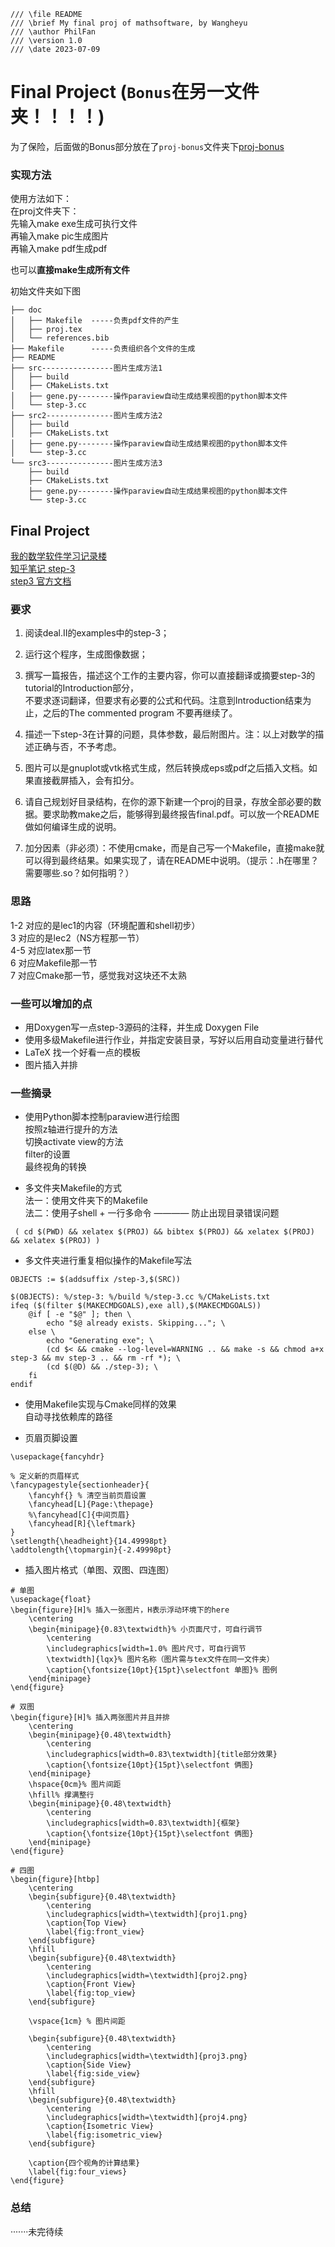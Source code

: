 ```
/// \file README
/// \brief My final proj of mathsoftware, by Wangheyu
/// \author PhilFan
/// \version 1.0
/// \date 2023-07-09
```
# Final Project (`Bonus`在另一文件夹！！！！) 
为了保险，后面做的Bonus部分放在了`proj-bonus`文件夹下[proj-bonus](https://github.com/Phil-Fan/MathSoftware-2023/tree/main/proj-bonus)</br>
### 实现方法
使用方法如下：</br>
在proj文件夹下：</br>
先输入make exe生成可执行文件</br>
再输入make pic生成图片</br>
再输入make pdf生成pdf</br>

也可以**直接make生成所有文件**</br>

初始文件夹如下图
```
├── doc
│   ├── Makefile  -----负责pdf文件的产生
│   ├── proj.tex
│   └── references.bib
├── Makefile      -----负责组织各个文件的生成
├── README
├── src----------------图片生成方法1
│   ├── build
│   ├── CMakeLists.txt
│   ├── gene.py--------操作paraview自动生成结果视图的python脚本文件
│   └── step-3.cc
├── src2---------------图片生成方法2
│   ├── build
│   ├── CMakeLists.txt
│   ├── gene.py--------操作paraview自动生成结果视图的python脚本文件
│   └── step-3.cc
└── src3---------------图片生成方法3
    ├── build
    ├── CMakeLists.txt
    ├── gene.py--------操作paraview自动生成结果视图的python脚本文件
    └── step-3.cc
```


## Final Project
[我的数学软件学习记录楼](https://www.cc98.org/topic/5646949)</br>
[知乎笔记 step-3](https://zhuanlan.zhihu.com/p/554933661)</br>
[step3 官方文档](https://www.dealii.org/current/doxygen/deal.II/step_3.html)</br>

### 要求
1. 阅读deal.II的examples中的step-3；</br>

2. 运行这个程序，生成图像数据；</br>

3. 撰写一篇报告，描述这个工作的主要内容，你可以直接翻译或摘要step-3的tutorial的Introduction部分，</br>
不要求逐词翻译，但要求有必要的公式和代码。注意到Introduction结束为止，之后的The commented program 不要再继续了。</br>

4. 描述一下step-3在计算的问题，具体参数，最后附图片。注：以上对数学的描述正确与否，不予考虑。</br>

5. 图片可以是gnuplot或vtk格式生成，然后转换成eps或pdf之后插入文档。如果直接截屏插入，会有扣分。</br>

6. 请自己规划好目录结构，在你的源下新建一个proj的目录，存放全部必要的数据。要求助教make之后，能够得到最终报告final.pdf。可以放一个README做如何编译生成的说明。</br>

7. 加分因素（非必须）：不使用cmake，而是自己写一个Makefile，直接make就可以得到最终结果。如果实现了，请在README中说明。（提示：.h在哪里？需要哪些.so？如何指明？） </br>


### 思路
1-2     对应的是lec1的内容（环境配置和shell初步）</br>
3       对应的是lec2（NS方程那一节）</br>
4-5     对应latex那一节</br>
6       对应Makefile那一节</br>
7       对应Cmake那一节，感觉我对这块还不太熟</br>

### 一些可以增加的点
- 用Doxygen写一点step-3源码的注释，并生成 Doxygen File</br>
- 使用多级Makefile进行作业，并指定安装目录，写好以后用自动变量进行替代</br>
- LaTeX 找一个好看一点的模板</br>
- 图片插入并排</br>

### 一些摘录
- 使用Python脚本控制paraview进行绘图</br>
按照z轴进行提升的方法</br>
切换activate view的方法</br>
filter的设置</br>
最终视角的转换</br>

- 多文件夹Makefile的方式</br>
法一：使用文件夹下的Makefile</br>
法二：使用子shell + 一行多命令   ———— 防止出现目录错误问题</br>
```
 ( cd $(PWD) && xelatex $(PROJ) && bibtex $(PROJ) && xelatex $(PROJ) && xelatex $(PROJ) )
```
- 多文件夹进行重复相似操作的Makefile写法</br>
```
OBJECTS := $(addsuffix /step-3,$(SRC))

$(OBJECTS): %/step-3: %/build %/step-3.cc %/CMakeLists.txt
ifeq ($(filter $(MAKECMDGOALS),exe all),$(MAKECMDGOALS))
	@if [ -e "$@" ]; then \
		echo "$@ already exists. Skipping..."; \
	else \
		echo "Generating exe"; \
		(cd $< && cmake --log-level=WARNING .. && make -s && chmod a+x step-3 && mv step-3 .. && rm -rf *); \
		(cd $(@D) && ./step-3); \
	fi
endif
```

- 使用Makefile实现与Cmake同样的效果</br>
自动寻找依赖库的路径</br>

- 页眉页脚设置</br>
```
\usepackage{fancyhdr}

% 定义新的页眉样式
\fancypagestyle{sectionheader}{
    \fancyhf{} % 清空当前页眉设置
	\fancyhead[L]{Page:\thepage}
	%\fancyhead[C]{中间页眉}
	\fancyhead[R]{\leftmark}
}
\setlength{\headheight}{14.49998pt}
\addtolength{\topmargin}{-2.49998pt}
```
- 插入图片格式（单图、双图、四连图）</br>
```
# 单图
\usepackage{float}
\begin{figure}[H]% 插入一张图片，H表示浮动环境下的here
	\centering
	\begin{minipage}{0.83\textwidth}% 小页面尺寸，可自行调节
		\centering
		\includegraphics[width=1.0% 图片尺寸，可自行调节
		\textwidth]{lqx}% 图片名称（图片需与tex文件在同一文件夹）
		\caption{\fontsize{10pt}{15pt}\selectfont 单图}% 图例
	\end{minipage}
\end{figure}

# 双图
\begin{figure}[H]% 插入两张图片并且并排
	\centering
	\begin{minipage}{0.48\textwidth}
		\centering
		\includegraphics[width=0.83\textwidth]{title部分效果}
		\caption{\fontsize{10pt}{15pt}\selectfont 俩图}
	\end{minipage}
	\hspace{0cm}% 图片间距
	\hfill% 撑满整行
	\begin{minipage}{0.48\textwidth}
		\centering
		\includegraphics[width=0.83\textwidth]{框架}
		\caption{\fontsize{10pt}{15pt}\selectfont 俩图}
	\end{minipage}
\end{figure}

# 四图
\begin{figure}[htbp]
    \centering
    \begin{subfigure}{0.48\textwidth}
        \centering
        \includegraphics[width=\textwidth]{proj1.png}
        \caption{Top View}
        \label{fig:front_view}
    \end{subfigure}
    \hfill
    \begin{subfigure}{0.48\textwidth}
        \centering
        \includegraphics[width=\textwidth]{proj2.png}
        \caption{Front View}
        \label{fig:top_view}
    \end{subfigure}
    
    \vspace{1cm} % 图片间距
    
    \begin{subfigure}{0.48\textwidth}
        \centering
        \includegraphics[width=\textwidth]{proj3.png}
        \caption{Side View}
        \label{fig:side_view}
    \end{subfigure}
    \hfill
    \begin{subfigure}{0.48\textwidth}
        \centering
        \includegraphics[width=\textwidth]{proj4.png}
        \caption{Isometric View}
        \label{fig:isometric_view}
    \end{subfigure}
    
    \caption{四个视角的计算结果}
    \label{fig:four_views}
\end{figure}
```


### 总结
·······未完待续</br>
